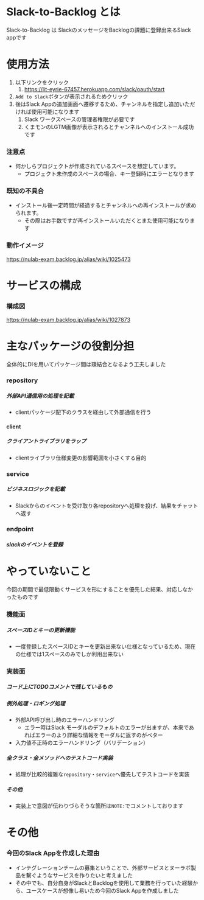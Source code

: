 
# Slack-to-Backlog とは
Slack-to-Backlog は SlackのメッセージをBacklogの課題に登録出来るSlack appです

# 使用方法
1. 以下リンクをクリック
    1. https://lit-eyrie-67457.herokuapp.com/slack/oauth/start
2. `Add to Slack`ボタンが表示されるためクリック
3. 後はSlack Appの追加画面へ遷移するため、チャンネルを指定し追加いただければ使用可能になります
    1. Slack ワークスペースの管理者権限が必要です
    2. くまモンのLGTM画像が表示されるとチャンネルへのインストール成功です 

### 注意点
* 何かしらプロジェクトが作成されているスペースを想定しています。
   * プロジェクト未作成のスペースの場合、キー登録時にエラーとなります

### 既知の不具合
* インストール後一定時間が経過するとチャンネルへの再インストールが求められます。
    * その際はお手数ですが再インストールいただくとまた使用可能になります

### 動作イメージ
https://nulab-exam.backlog.jp/alias/wiki/1025473

# サービスの構成
### 構成図
https://nulab-exam.backlog.jp/alias/wiki/1027873

# 主なパッケージの役割分担
全体的にDIを用いてパッケージ間は疎結合となるよう工夫しました

### repository
##### 外部API通信用の処理を記載
* clientパッケージ配下のクラスを経由して外部通信を行う

#### client
##### クライアントライブラリをラップ
* clientライブラリ仕様変更の影響範囲を小さくする目的

### service
##### ビジネスロジックを記載
* Slackからのイベントを受け取り各repositoryへ処理を投げ、結果をチャットへ返す

### endpoint
##### slackのイベントを登録

# やっていないこと
今回の期間で最低限動くサービスを形にすることを優先した結果、対応しなかったものです

### 機能面
##### スペースIDとキーの更新機能
* 一度登録したスペースIDとキーを更新出来ない仕様となっているため、現在の仕様では1スペースのみでしか利用出来ない

### 実装面

##### コード上にTODOコメントで残しているもの

##### 例外処理・ロギング処理
* 外部API呼び出し時のエラーハンドリング
    * エラー時はSlack モーダルのデフォルトのエラーが出ますが、本来であればエラーのより詳細な情報をモーダルに返すのがベター
* 入力値不正時のエラーハンドリング（バリデーション）

##### 全クラス・全メソッドへのテストコード実装
* 処理が比較的複雑な`repository`・`service`へ優先してテストコードを実装

##### その他
* 実装上で意図が伝わりづらそうな箇所は`NOTE:`でコメントしております

# その他
### 今回のSlack Appを作成した理由
* インテグレーションチームの募集ということで、外部サービスとヌーラボ製品を繋ぐようなサービスを作りたいと考えました
* その中でも、自分自身がSlackとBacklogを使用して業務を行っていた経験から、ユースケースが想像し易いため今回のSlack Appを作成しました